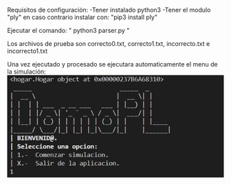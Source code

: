 Requisitos de configuración:
-Tener instalado python3 
-Tener el modulo "ply" en caso contrario instalar con:
  "pip3 install ply"
  
Ejecutar el comando: " python3 parser.py <archivo que vas a probar>"

Los archivos de prueba son correcto0.txt, correcto1.txt, incorrecto.txt e incorrecto1.txt

Una vez ejecutado y procesado se ejecutara automaticamente el menu de la simulación:
![Menu](https://github.com/PedroRoViUni/Procesador-de-Lenguaje/blob/main/menu%20simulaci%C3%B3n.png)